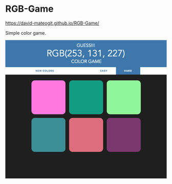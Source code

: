 # RGB-Game

https://david-mateogit.github.io/RGB-Game/

Simple color game. 

![RGB Color Game](RGB-Game.png "RGB Color Game")
